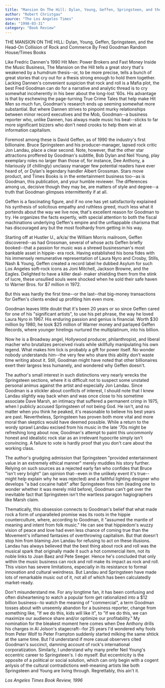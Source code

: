 ```yaml
---
title: "Mansion On The Hill: Dylan, Young, Geffen, Springsteen, and the Head-On Collision of Rock and Commerce review"
author: "Robert Christgau"
source: "The Los Angeles Times"
date: "1998-03-31"
category: "Book Review"
---
```


THE MANSION ON THE HILL: Dylan, Young, Geffen, Springsteen, and the Head-On Collision of Rock and Commerce By Fred Goodman Random House/Times Books

Like Fredric Dannen's 1990 Hit Men: Power Brokers and Fast Money Inside the Music Business, The Mansion on the Hill tells a great story that's weakened by a humdrum thesis--or, to be more precise, tells a bunch of great stories that cry out for a thesis strong enough to hold them together. Lacking Dannen's convenient suspicion that rock and roll is a Mafia plot, the best Fred Goodman can do for a narrative and analytic thread is to cry somewhat incoherently in his beer about the long-lost '60s. His advantage is that by eschewing the page-turning True Crime Tales that help make Hit Men so much fun, Goodman's research ends up seeming somewhat more substantial. But where Dannen strives to pinpoint murky relationships between minor record executives and the Mob, Goodman--a business reporter who, unlike Dannen, has always made music his beat--sticks to far more significant bizzers who don't need crooks to help them win at information capitalism.

Foremost among these is David Geffen, as of 1990 the industry's first billionaire. Bruce Springsteen and his producer-manager, lapsed rock critic Jon Landau, place a clear second. Note, however, that the other star attractions proffered by Goodman's subtitle, Bob Dylan and Neil Young, play exemplary roles no larger than those of, for instance, Dee Anthony, a hilariously (if chillingly) unclassy manager few potential readers have ever heard of, or Dylan's legendary handler Albert Grossman. Stars move product, and Times Books is in the entertainment business too--as is Goodman, this publication, and your humble reviewer. The differences among us, decisive though they may be, are matters of style and degree--a truth that Goodman glimpses intermittently if at all.

Geffen is a fascinating figure, and if no one has yet satisfactorily explained his synthesis of solicitous empathy and ruthless greed, much less what it portends about the way we live now, that's excellent reason for Goodman to try. He organizes the facts expertly, with special attention to both the fiscal machinations underlying Geffen's empire and the unflappable charisma that has discouraged any but the most foolhardy from getting in his way.

Starting off at Hustler U., a/k/a/ the William Morris mailroom, Geffen discovered--as had Grossman, several of whose acts Geffen briefly booked--that a passion for music was a shrewd businessman's most bankable asset in hippie- era rock. Having established his bona fides with his immensely remunerative representation of Laura Nyro and Crosby, Stills, Nash & Young, Geffen created a record label he dubbed Asylum for such Los Angeles soft-rock icons as Joni Mitchell, Jackson Browne, and the Eagles. Delighted to have a killer deal- maker shielding them from the stink of lucre, these unsullied souls were shocked when he sold their safe haven to Warner Bros. for $7 million in 1972.

But this was hardly the first time--or the last--that big-money transactions for Geffen's clients ended up profiting him even more.

Goodman leaves little doubt that it's been 20 years or so since Geffen cared for one of his "significant artists", to use his pet phrase, the way he loved Laura Nyro in 1967. His enduring passion and genius is financial. Worth $30 million by 1980, he took $25 million of Warner money and parlayed Geffen Records, where younger hirelings nurtured the multiplatinum, into his billion.

Now he is a Broadway angel, Hollywood producer, philanthropist, and liberal macher who brutalizes perceived rivals while skillfully manipulating his own legend. What makes him tick is probably a gift for power itself. No wonder nobody understands him--the very few who share this ability don't waste time writing about it. Still, Goodman might have noted that other billionaires exert their largess less humanely, and wondered why Geffen doesn't.

The author's small interest in such distinctions very nearly wrecks the Springsteen sections, where it is difficult not to suspect some unstated personal animus against the artist and especially Jon Landau. Since Goodman is a stickler about conflicts of interest, I should note that I knew Landau slightly way back when and was once close to his sometime associate Dave Marsh, an intimacy that suffered a permanent crimp in 1975, when I publicly accused Springsteen of not being God. He isn't, and no matter when you think he peaked, it's reasonable to believe his best years are past. Nevertheless, Springsteen has proven both more vital and more moral than skeptics would have deemed possible. While a return to the wordy sprawl Landau excised from his music in the late '70s might be refreshing long about now, Goodman's attempt to paint this uncommonly honest and idealistic rock star as an irrelevant hypocrite simply isn't convincing. A failure to vote is hardly proof that you don't care about the working class.

The author's grudging admission that Springsteen "provided entertainment value in an extremely ethical manner" merely muddles his story further. Relying on such sources as a rejected early fan who confides that Bruce "isn't very bright" (an opinion that--even in the unlikely event it's true--might help explain why he was rejected) and a faithful lighting designer who develops "a bad cocaine habit" after Springsteen fires him (leading one to wonder whether it was merely mild before), Goodman can't get over the inevitable fact that Springsteen isn't the wartless paragon hagiographers like Marsh claim.

Thematically, this obsession connects to Goodman's belief that what made rock a form of unparalleled promise was its roots in the hippie counterculture, where, according to Goodman, it "assumed the mantle of meaning and intent from folk music." He can see that hippiedom's wuzzy vision of peace and love had even less chance of coming true than the Movement's inflamed fantasies of overthrowing capitalism. But that doesn't stop him from blaming Jon Landau for refusing to act on these illusions. Landau has always believed that the best thing about rock and roll was the musical spark that originally made it such a hot commercial item, not its noble links to Joan Baez and Pete Seeger. Hence he's concluded that only within the music business can rock and roll make its impact as rock and roll. This vision has severe limitations, especially in its resistance to formal innovation and cultural weirdness. But Landau and Springsteen have made lots of remarkable music out of it, not all of which has been calculatedly market-ready.

Don't misunderstand me. For any longtime fan, it has been confusing and often disheartening to watch a popular form get rationalized into a $12 billion business--to watch the meaning of "commercial", a term Goodman tosses about with unseemly abandon for a business reporter, change from something like, "If we do this, kids will like it", to "If we do this, we can maximize our audience share and/or optimize our profitability." My nomination for the bleakest moment here comes when Dee Anthony drills his charges in Al Jolson's stagecraft--for 25 years I'd wondered why fools from Peter Wolf to Peter Frampton suddenly started milking the same shtick at the same time. But I'd understand if more casual observers cited Goodman's succinct, damning account of rock's international corporatization. Similarly, I understand why many prefer Neil Young's eccentric career to Springsteen's. I do myself. But eccentricity is the opposite of a political or social solution, which can only begin with a cogent anlysis of the cultural contradictions well-meaning artists like both Springsteen and Young are living through. Regrettably, this ain't it.

_Los Angeles Times Book Review, 1996_